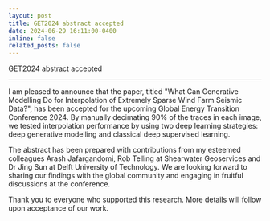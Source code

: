 ```yaml
---
layout: post
title: GET2024 abstract accepted
date: 2024-06-29 16:11:00-0400
inline: false
related_posts: false
---
```


GET2024 abstract accepted

---

I am pleased to announce that the paper, titled "What Can Generative Modelling Do for Interpolation of Extremely Sparse Wind Farm Seismic Data?", has been accepted for the upcoming Global Energy Transition Conference 2024.  By manually decimating 90% of the traces in each image, we tested interpolation performance by using two deep learning strategies: deep generative modelling and classical deep supervised learning.

The abstract has been prepared with contributions from my esteemed colleagues Arash Jafargandomi, Rob Telling at Shearwater Geoservices and Dr Jing Sun at Delft University of Technology. We are looking forward to sharing our findings with the global community and engaging in fruitful discussions at the conference.

Thank you to everyone who supported this research. More details will follow upon acceptance of our work.